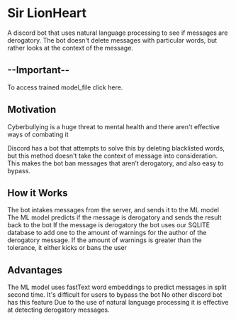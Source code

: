 # Sir LionHeart
A discord bot that uses natural language processing to see if messages are derogatory. The bot doesn't delete messages with particular words, but rather looks at the context of the message.

## --Important--
To access trained model_file click here.

## Motivation
Cyberbullying is a huge threat to mental health and there aren't effective ways of combating it

Discord has a bot that attempts to solve this by deleting blacklisted words, but this method doesn't take the context of message into consideration. This makes the bot ban messages that aren’t derogatory, and also easy to bypass.

## How it Works
The bot intakes messages from the server, and sends it to the ML model The ML model predicts if the message is derogatory and sends the result back to the bot If the message is derogatory the bot uses our SQLITE database to add one to the amount of warnings for the author of the derogatory message. If the amount of warnings is greater than the tolerance, it either kicks or bans the user

## Advantages
The ML model uses fastText word embeddings to predict messages in split second time. It's difficult for users to bypass the bot No other discord bot has this feature Due to the use of natural language processing it is effective at detecting derogatory messages.
